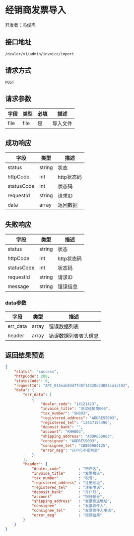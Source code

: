 # 经销商发票导入

开发者：冯俊杰

## 接口地址

`/dealer/v1/admin/invoice/import`

## 请求方式

`POST`

## 请求参数

| 字段 | 类型   | 必填 | 描述     |
| ---- | ------ | ---- | -------- |
| file   | file    | 是   | 导入文件   |

## 成功响应

| 字段       | 类型    | 描述        |
| ---------- | ------- | ----------- |
| status    | string  | 状态    |
| httpCode     | int  | http状态码    |
| statusCode | int  | 状态码 |
| requestId | string  | 请求ID |
| data  | array  | 返回数据      |

## 失败响应

| 字段       | 类型    | 描述        |
| ---------- | ------- | ----------- |
| status    | string  | 状态    |
| httpCode     | int  | http状态码    |
| statusCode | int  | 状态码 |
| requestId | string  | 请求ID |
| message  | string  | 错误信息      |

### data参数

| 字段 | 类型 | 描述 |
| --- | --- | --- |
| err_data | array | 错误数据列表 |
| header | array | 错误数据列表表头信息 |

## 返回结果预览

```json
{
    "status": "success",
    "httpCode": 200,
    "statusCode": 0,
    "requestId": "API_013eab84d77d8f14420d2d084ca1a192",
    "data": {
        "err_data": [
            {
                "dealer_code": "14121423",
                "invoice_title": "测试经销商005",
                "tax_number": "SH003",
                "registered_address": "ADDRESS003",
                "registered_tel": "13467154496",
                "deposit_bank": "",
                "account": "KHH003",
                "shipping_address": "ADDRESS003",
                "consignee": "ADDRESS003",
                "consignee_tel": "18809984125",
                "error_msg": "开户行不能为空"
            }
        ],
        "header": {
            "dealer_code"        : "用户名",
            "invoice_title"      : "发票抬头",
            "tax_number"         : "税号",
            "registered_address" : "注册地址",
            "registered_tel"     : "注册电话",
            "deposit_bank"       : "开户行",
            "account"            : "银行帐号",
            "shipping_address"   : "发票寄送地址",
            "consignee"          : "发票收件人",
            "consignee_tel"      : "发票收件人电话",
            "error_msg"          : "错误结果"
        }
    }
}
```